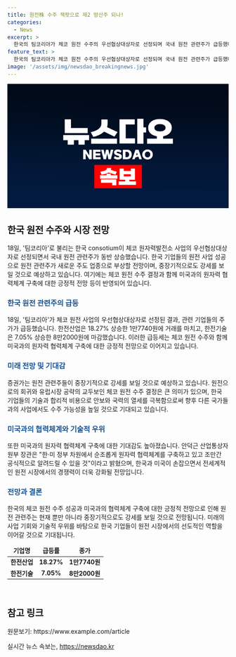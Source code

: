 ```yaml
---
title: 원전株 수주 잭팟으로 제2 방산주 되나!
categories:
  - News
excerpt: >
  한국의 팀코리아가 체코 원전 수주의 우선협상대상자로 선정되며 국내 원전 관련주가 급등했다. 한전산업은 18%, 한전기술은 7% 상승했고, 원전 관련주들이 강세를 보였으나 외국인과 기관의 매도 흐름으로 일부 하락했다. 이에도 증권가는 원전주의 중장기적 상승을 예상하며, 체코 수주를 통한 국내 기업의 글로벌 경쟁력 강화와 미국과의 협력 기대감을 언급했다. 이에 대한 긍정적인 전망이 원전 관련주에 상승 압력을 가하는 상황이지만, 미국과의 지식재산권 분쟁이 해결도 높은 점을 강조했다.
feature_text: >
  한국의 팀코리아가 체코 원전 수주의 우선협상대상자로 선정되며 국내 원전 관련주가 급등했다. 한전산업은 18%, 한전기술은 7% 상승했고, 원전 관련주들이 강세를 보였으나 외국인과 기관의 매도 흐름으로 일부 하락했다. 이에도 증권가는 원전주의 중장기적 상승을 예상하며, 체코 수주를 통한 국내 기업의 글로벌 경쟁력 강화와 미국과의 협력 기대감을 언급했다. 이에 대한 긍정적인 전망이 원전 관련주에 상승 압력을 가하는 상황이지만, 미국과의 지식재산권 분쟁이 해결도 높은 점을 강조했다.
image: '/assets/img/newsdao_breakingnews.jpg'
---
```


<p><img src="/assets/img/newsdao_breakingnews.jpg" alt="bookingtag 속보" /></p>

<h2 data-ke-size="size26">한국 원전 수주와 시장 전망</h2>

<p data-ke-size="size16">18일, '팀코리아'로 불리는 한국 consotium이 체코 원자력발전소 사업의 우선협상대상자로 선정되면서 국내 원전 관련주가 동반 상승했습니다. 한국 기업들의 원전 사업 성공으로 원전 관련주가 새로운 주도 업종으로 부상할 전망이며, 중장기적으로도 강세를 보일 것으로 예상하고 있습니다. 여기에는 체코 원전 수주 결정과 함께 미국과의 원자력 협력체계 구축에 대한 긍정적 전망 등이 반영되어 있습니다.</p>

<h3 data-ke-size="size24"><b><span style="color: #1a5490;">한국 원전 관련주의 급등</span></b></h3>

<p data-ke-size="size16">18일, '팀코리아'가 체코 원전 사업의 우선협상대상자로 선정된 결과, 관련 기업들의 주가가 급등했습니다. 한전산업은 18.27% 상승한 1만7740원에 거래를 마치고, 한전기술은 7.05% 상승한 8만2000원에 마감했습니다. 이러한 급등세는 체코 원전 수주와 함께 미국과의 원자력 협력체계 구축에 대한 긍정적 전망으로 이어지고 있습니다.</p>

<h3 data-ke-size="size24"><b><span style="color: #1a5490;">미래 전망 및 기대감</span></b></h3>

<p data-ke-size="size16">증권가는 원전 관련주들이 중장기적으로 강세를 보일 것으로 예상하고 있습니다. 원전으로의 회귀와 유럽시장 공략의 교두보인 체코 원전 수주 결정은 큰 의미가 있으며, 한국 기업들의 기술과 합리적 비용으로 안보와 국력의 열세를 극복함으로써 향후 다른 국가들과의 사업에서도 수주 가능성을 높일 것으로 기대되고 있습니다.</p>

<h3 data-ke-size="size24"><b><span style="color: #1a5490;">미국과의 협력체계와 기술적 우위</span></b></h3>

<p data-ke-size="size16">또한 미국과의 원자력 협력체계 구축에 대한 기대감도 높아졌습니다. 안덕근 산업통상자원부 장관은 "한·미 정부 차원에서 순조롭게 원자력 협력체계를 구축하고 있고 조만간 공식적으로 알려드릴 수 있을 것"이라고 밝혔으며, 한국과 미국이 손잡으면서 전세계적인 원전 시장에서의 경쟁력이 더욱 강화될 전망입니다.</p>

<h3 data-ke-size="size24"><b><span style="color: #1a5490;">전망과 결론</span></b></h3>

<p data-ke-size="size16">한국의 체코 원전 수주 성공과 미국과의 협력체계 구축에 대한 긍정적 전망으로 인해 원전 관련주는 현재 뿐만 아니라 중장기적으로도 강세를 보일 것으로 전망됩니다. 미래의 사업 기회와 기술적 우위를 바탕으로 한국 기업들이 원전 시장에서의 선도적인 역할을 이어갈 것으로 기대됩니다.</p>

<table>
    <thead>
        <tr>
            <td style="text-align: center; height: 17px;"><b>기업명</b></td>
            <td style="text-align: center; height: 17px;"><b>급등률</b></td>
            <td style="text-align: center; height: 17px;"><b>종가</b></td>
        </tr>
    </thead>
    <tbody>
        <tr>
            <td style="text-align: center; height: 17px;"><b>한전산업</b></td>
            <td style="text-align: center; height: 17px;"><b>18.27%</b></td>
            <td style="text-align: center; height: 17px;"><b>1만7740원</b></td>
        </tr>
        <tr>
            <td style="text-align: center; height: 17px;"><b>한전기술</b></td>
            <td style="text-align: center; height: 17px;"><b>7.05%</b></td>
            <td style="text-align: center; height: 17px;"><b>8만2000원</b></td>
        </tr>
    </tbody>
</table>

<p data-ke-size="size16">&nbsp;</p>

<h2 data-ke-size="size26">참고 링크</h2>

<p data-ke-size="size16">원문보기: https://www.example.com/article</p>
실시간 뉴스 속보는, <a href="https://newsdao.kr" rel="dofollow">https://newsdao.kr</a>


